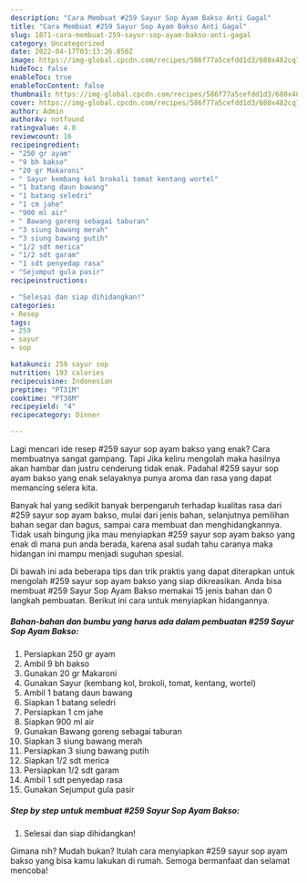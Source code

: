 ```yaml
---
description: "Cara Membuat #259 Sayur Sop Ayam Bakso Anti Gagal"
title: "Cara Membuat #259 Sayur Sop Ayam Bakso Anti Gagal"
slug: 1871-cara-membuat-259-sayur-sop-ayam-bakso-anti-gagal
category: Uncategorized
date: 2022-04-17T03:13:26.850Z
image: https://img-global.cpcdn.com/recipes/586f77a5cefdd1d3/680x482cq70/259-sayur-sop-ayam-bakso-foto-resep-utama.jpg
hideToc: false
enableToc: true
enableTocContent: false
thumbnail: https://img-global.cpcdn.com/recipes/586f77a5cefdd1d3/680x482cq70/259-sayur-sop-ayam-bakso-foto-resep-utama.jpg
cover: https://img-global.cpcdn.com/recipes/586f77a5cefdd1d3/680x482cq70/259-sayur-sop-ayam-bakso-foto-resep-utama.jpg
author: Admin
authorAv: notfound
ratingvalue: 4.8
reviewcount: 16
recipeingredient:
- "250 gr ayam"
- "9 bh bakso"
- "20 gr Makaroni"
- " Sayur kembang kol brokoli tomat kentang wortel"
- "1 batang daun bawang"
- "1 batang seledri"
- "1 cm jahe"
- "900 ml air"
- " Bawang goreng sebagai taburan"
- "3 siung bawang merah"
- "3 siung bawang putih"
- "1/2 sdt merica"
- "1/2 sdt garam"
- "1 sdt penyedap rasa"
- "Sejumput gula pasir"
recipeinstructions:

- "Selesai dan siap dihidangkan!"
categories:
- Resep
tags:
- 259
- sayur
- sop

katakunci: 259 sayur sop 
nutrition: 193 calories
recipecuisine: Indonesian
preptime: "PT31M"
cooktime: "PT38M"
recipeyield: "4"
recipecategory: Dinner

---
```



Lagi mencari ide resep #259 sayur sop ayam bakso yang enak? Cara membuatnya sangat gampang. Tapi Jika keliru mengolah maka hasilnya akan hambar dan justru cenderung tidak enak. Padahal #259 sayur sop ayam bakso yang enak selayaknya punya aroma dan rasa yang dapat memancing selera kita.


Banyak hal yang sedikit banyak berpengaruh terhadap kualitas rasa dari #259 sayur sop ayam bakso, mulai dari jenis bahan, selanjutnya pemilihan bahan segar dan bagus, sampai cara membuat dan menghidangkannya. Tidak usah bingung jika mau menyiapkan #259 sayur sop ayam bakso yang enak di mana pun anda berada, karena asal sudah tahu caranya maka hidangan ini mampu menjadi suguhan spesial.




Di bawah ini ada beberapa tips dan trik praktis yang dapat diterapkan untuk mengolah #259 sayur sop ayam bakso yang siap dikreasikan. Anda bisa membuat #259 Sayur Sop Ayam Bakso memakai 15 jenis bahan dan 0 langkah pembuatan. Berikut ini cara untuk menyiapkan hidangannya.

<!--inarticleads1-->

##### Bahan-bahan dan bumbu yang harus ada dalam pembuatan #259 Sayur Sop Ayam Bakso:

1. Persiapkan 250 gr ayam
1. Ambil 9 bh bakso
1. Gunakan 20 gr Makaroni
1. Gunakan  Sayur (kembang kol, brokoli, tomat, kentang, wortel)
1. Ambil 1 batang daun bawang
1. Siapkan 1 batang seledri
1. Persiapkan 1 cm jahe
1. Siapkan 900 ml air
1. Gunakan  Bawang goreng sebagai taburan
1. Siapkan 3 siung bawang merah
1. Persiapkan 3 siung bawang putih
1. Siapkan 1/2 sdt merica
1. Persiapkan 1/2 sdt garam
1. Ambil 1 sdt penyedap rasa
1. Gunakan Sejumput gula pasir




<!--inarticleads2-->

##### Step by step untuk membuat #259 Sayur Sop Ayam Bakso:


1. Selesai dan siap dihidangkan!



Gimana nih? Mudah bukan? Itulah cara menyiapkan #259 sayur sop ayam bakso yang bisa kamu lakukan di rumah. Semoga bermanfaat dan selamat mencoba!
